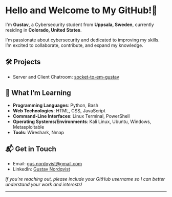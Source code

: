 # Hello and Welcome to My GitHub!👋

I'm **Gustav**, a Cybersecurity student from **Uppsala, Sweden**, currently residing in **Colorado, United States**. 

I'm passionate about cybersecurity and dedicated to improving my skills. I’m excited to collaborate, contribute, and expand my knowledge.

## 🛠️ Projects

- Server and Client Chatroom: [socket-to-em-gustav](https://github.com/WTCSC/socket-to-em-gustav.git)

## 📖 What I’m Learning

- **Programming Languages**: Python, Bash
- **Web Technologies**: HTML, CSS, JavaScript
- **Command-Line Interfaces**: Linux Terminal, PowerShell
- **Operating Systems/Environments**: Kali Linux, Ubuntu, Windows, Metasploitable
- **Tools**: Wireshark, Nmap


## 📬 Get in Touch

- Email: [gus.nordqvist@gmail.com](mailto:gus.nordqvist@gmail.com)
- LinkedIn: [Gustav Nordqvist](https://www.linkedin.com/in/gustav-nordqvist-76b993358/)

*If you're reaching out, please include your GitHub username so I can better understand your work and interests!*

---
